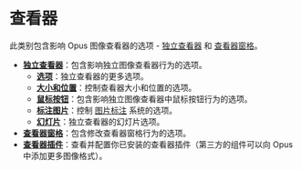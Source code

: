 # 查看器

此类别包含影响 Opus 图像查看器的选项 - [独立查看器](/Manual/additional_functionality/viewing_images/README.zh.md) 和 [查看器窗格](/Manual/basic_concepts/the_lister/viewer_pane.zh.md)。

- **[独立查看器](/Manual/preferences/preferences_categories/viewer/standalone_viewer/README.zh.md)**：包含影响独立图像查看器行为的选项。
  - **[选项](/Manual/preferences/preferences_categories/viewer/standalone_viewer/options.zh.md)**：独立查看器的更多选项。
  - **[大小和位置](/Manual/preferences/preferences_categories/viewer/standalone_viewer/size_and_position.zh.md)**：控制查看器大小和位置的选项。
  - **[鼠标按钮](/Manual/preferences/preferences_categories/viewer/standalone_viewer/mouse_buttons.zh.md)**：包含影响独立图像查看器中鼠标按钮行为的选项。
  - **[标注图片](/Manual/preferences/preferences_categories/viewer/standalone_viewer/marked_pictures.zh.md)**：控制 [图片标注](/Manual/additional_functionality/viewing_images/image_marking.zh.md) 系统的选项。
  - **[幻灯片](/Manual/preferences/preferences_categories/viewer/standalone_viewer/slideshow.zh.md)**：独立查看器的幻灯片选项。
- **[查看器窗格](/Manual/preferences/preferences_categories/viewer/viewer_pane.zh.md)**：包含修改查看器窗格行为的选项。
- **[查看器插件](/Manual/preferences/preferences_categories/viewer/viewer_plugins.zh.md)**：查看并配置你已安装的查看器插件（第三方的组件可以向 Opus 中添加更多图像格式）。